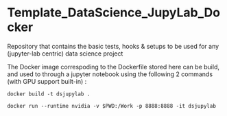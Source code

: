 # Template_DataScience_JupyLab_Docker

Repository that contains the basic tests, hooks & setups to be used for any (jupyter-lab centric) data science project

The Docker image correspoding to the Dockerfile stored here can be build, and used to through a jupyter notebook using the following 2 commands (with GPU support built-in) :

``docker build -t dsjupylab .``

``docker run --runtime nvidia -v $PWD:/Work -p 8888:8888 -it dsjupylab``

